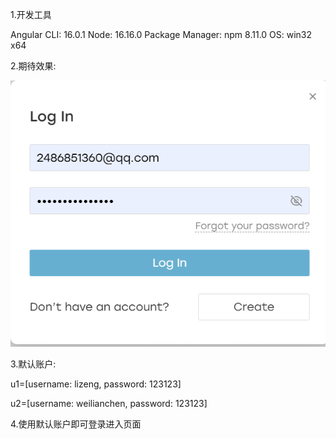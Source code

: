 1.开发工具

Angular CLI: 16.0.1
Node: 16.16.0
Package Manager: npm 8.11.0
OS: win32 x64

2.期待效果:

![image-20241204183949290](Pics/image-20241204183949290.png)

3.默认账户:

u1=[username: lizeng, password: 123123]

u2=[username: weilianchen, password: 123123]

4.使用默认账户即可登录进入页面